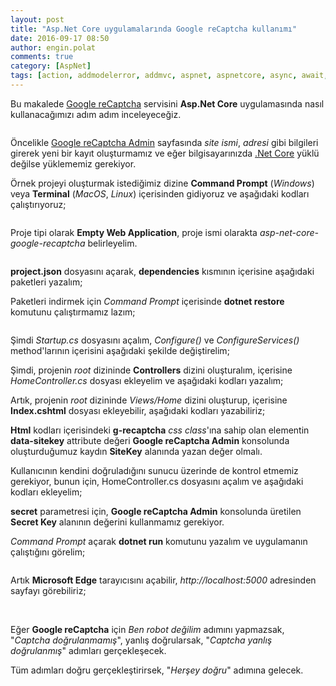 ```yaml
---
layout: post
title: "Asp.Net Core uygulamalarında Google reCaptcha kullanımı"
date: 2016-09-17 08:50
author: engin.polat
comments: true
category: [AspNet]
tags: [action, addmodelerror, addmvc, aspnet, aspnetcore, async, await, captcha, command prompt, connection, controller, data, dependencies, deserializeobject, dotnet, Form, formurlencodedcontent, google, html, html5, httpclient, httpcontext, httppost, iactionresult, iapplicationbuilder, iservicecollection, isvalid, json, jsonconvert, keyvaluepair, linux, macos, maproute, method, modelstate, mvc, post, postasync, project.json, readasstringasync, recaptcha, remoteipaddress, request, template, terminal, usemvc, view, web, windows, yeoman, yo]
---
```

Bu makalede <a href="http://www.google.com/recaptcha" target="_blank">Google reCaptcha</a> servisini **Asp.Net Core** uygulamasında nasıl kullanacağımızı adım adım inceleyeceğiz.

<img class="lazy img-responsive" data-src="/assets/uploads/2016/09/recaptcha-0.gif" />

Öncelikle <a href="http://www.google.com/recaptcha/admin" target="_blank">Google reCaptcha Admin</a> sayfasında *site ismi*, *adresi* gibi bilgileri girerek yeni bir kayıt oluşturmamız ve eğer bilgisayarınızda <a href="https://www.microsoft.com/net" target="_blank">.Net Core</a> yüklü değilse yüklememiz gerekiyor.

Örnek projeyi oluşturmak istediğimiz dizine **Command Prompt** (*Windows*) veya **Terminal** (*MacOS*, *Linux*) içerisinden gidiyoruz ve aşağıdaki kodları çalıştırıyoruz;

<script src="https://gist.github.com/polatengin/555832931701237bb2761616692713f8.js?file=yo.cmd"></script>

<img class="lazy img-responsive" data-src="/assets/uploads/2016/09/recaptcha-1.png" />

Proje tipi olarak **Empty Web Application**, proje ismi olarakta *asp-net-core-google-recaptcha* belirleyelim.

<img class="lazy img-responsive" data-src="/assets/uploads/2016/09/recaptcha-2.png" />

**project.json** dosyasını açarak, **dependencies** kısmının içerisine aşağıdaki paketleri yazalım;

<script src="https://gist.github.com/polatengin/555832931701237bb2761616692713f8.js?file=dependencies.js"></script>

Paketleri indirmek için *Command Prompt* içerisinde **dotnet restore** komutunu çalıştırmamız lazım;

<img class="lazy img-responsive" data-src="/assets/uploads/2016/09/recaptcha-3.png" />

Şimdi *Startup.cs* dosyasını açalım, *Configure()* ve *ConfigureServices()* method'larının içerisini aşağıdaki şekilde değiştirelim;

<script src="https://gist.github.com/polatengin/555832931701237bb2761616692713f8.js?file=Startup.cs"></script>

Şimdi, projenin *root* dizininde **Controllers** dizini oluşturalım, içerisine *HomeController.cs* dosyası ekleyelim ve aşağıdaki kodları yazalım;

<script src="https://gist.github.com/polatengin/555832931701237bb2761616692713f8.js?file=HomeController-Index.cs"></script>

Artık, projenin *root* dizininde *Views/Home* dizini oluşturup, içerisine **Index.cshtml** dosyası ekleyebilir, aşağıdaki kodları yazabiliriz;

<script src="https://gist.github.com/polatengin/555832931701237bb2761616692713f8.js?file=Index.cshtml"></script>

**Html** kodları içerisindeki **g-recaptcha** *css* *class*'ına sahip olan elementin **data-sitekey** attribute değeri **Google reCaptcha Admin** konsolunda oluşturduğumuz kaydın **SiteKey** alanında yazan değer olmalı.

Kullanıcının kendini doğruladığını sunucu üzerinde de kontrol etmemiz gerekiyor, bunun için, HomeController.cs dosyasını açalım ve aşağıdaki kodları ekleyelim;

<script src="https://gist.github.com/polatengin/555832931701237bb2761616692713f8.js?file=HomeController-HttpPostIndex-CheckCaptcha.cs"></script>

**secret** parametresi için, **Google reCaptcha Admin** konsolunda üretilen **Secret Key** alanının değerini kullanmamız gerekiyor.

*Command Prompt* açarak **dotnet run** komutunu yazalım ve uygulamanın çalıştığını görelim;

<img class="lazy img-responsive" data-src="/assets/uploads/2016/09/recaptcha-4.png" />

Artık **Microsoft Edge** tarayıcısını açabilir, *http://localhost:5000* adresinden sayfayı görebiliriz;

<img class="lazy img-responsive" data-src="/assets/uploads/2016/09/recaptcha-5.png" />

<img class="lazy img-responsive" data-src="/assets/uploads/2016/09/recaptcha-6.png" />

<img class="lazy img-responsive" data-src="/assets/uploads/2016/09/recaptcha-7.png" />

Eğer **Google reCaptcha** için *Ben robot değilim* adımını yapmazsak, "*Captcha doğrulanmamış*", yanlış doğrularsak, "*Captcha yanlış doğrulanmış*" adımları gerçekleşecek.

Tüm adımları doğru gerçekleştirirsek, "*Herşey doğru*" adımına gelecek.